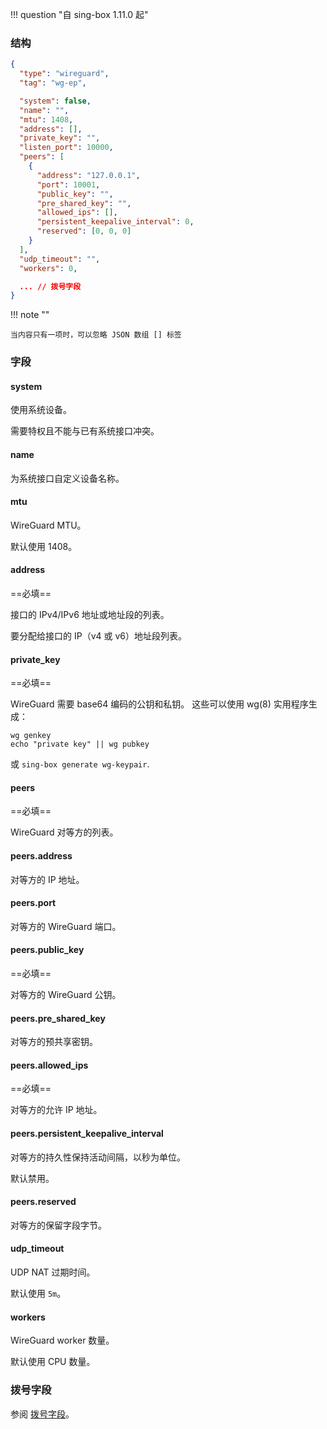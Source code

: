 !!! question "自 sing-box 1.11.0 起"

### 结构

```json
{
  "type": "wireguard",
  "tag": "wg-ep",

  "system": false,
  "name": "",
  "mtu": 1408,
  "address": [],
  "private_key": "",
  "listen_port": 10000,
  "peers": [
    {
      "address": "127.0.0.1",
      "port": 10001,
      "public_key": "",
      "pre_shared_key": "",
      "allowed_ips": [],
      "persistent_keepalive_interval": 0,
      "reserved": [0, 0, 0]
    }
  ],
  "udp_timeout": "",
  "workers": 0,

  ... // 拨号字段
}
```

!!! note ""

    当内容只有一项时，可以忽略 JSON 数组 [] 标签

### 字段

#### system

使用系统设备。

需要特权且不能与已有系统接口冲突。

#### name

为系统接口自定义设备名称。

#### mtu

WireGuard MTU。

默认使用 1408。

#### address

==必填==

接口的 IPv4/IPv6 地址或地址段的列表。

要分配给接口的 IP（v4 或 v6）地址段列表。

#### private_key

==必填==

WireGuard 需要 base64 编码的公钥和私钥。 这些可以使用 wg(8) 实用程序生成：

```shell
wg genkey
echo "private key" || wg pubkey
```

或 `sing-box generate wg-keypair`.

#### peers

==必填==

WireGuard 对等方的列表。

#### peers.address

对等方的 IP 地址。

#### peers.port

对等方的 WireGuard 端口。

#### peers.public_key

==必填==

对等方的 WireGuard 公钥。

#### peers.pre_shared_key

对等方的预共享密钥。

#### peers.allowed_ips

==必填==

对等方的允许 IP 地址。

#### peers.persistent_keepalive_interval

对等方的持久性保持活动间隔，以秒为单位。

默认禁用。

#### peers.reserved

对等方的保留字段字节。

#### udp_timeout

UDP NAT 过期时间。

默认使用 `5m`。

#### workers

WireGuard worker 数量。

默认使用 CPU 数量。

### 拨号字段

参阅 [拨号字段](/zh/configuration/shared/dial/)。
